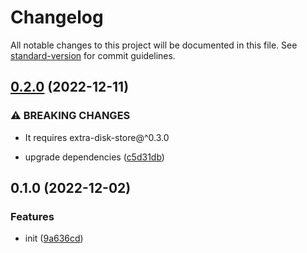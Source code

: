 # Changelog

All notable changes to this project will be documented in this file. See [standard-version](https://github.com/conventional-changelog/standard-version) for commit guidelines.

## [0.2.0](https://github.com/extra-workflow/extra-disk-store/compare/v0.1.0...v0.2.0) (2022-12-11)


### ⚠ BREAKING CHANGES

* It requires extra-disk-store@^0.3.0

* upgrade dependencies ([c5d31db](https://github.com/extra-workflow/extra-disk-store/commit/c5d31db7a1f3449b169d311aa0520a30ed06e845))

## 0.1.0 (2022-12-02)


### Features

* init ([9a636cd](https://github.com/extra-workflow/extra-disk-store/commit/9a636cdd79c7a696b71b37ed64817c5dee51a17c))
